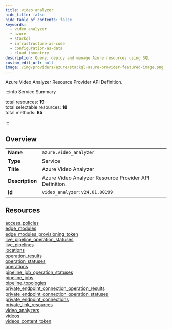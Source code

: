 ```yaml
---
title: video_analyzer
hide_title: false
hide_table_of_contents: false
keywords:
  - video_analyzer
  - azure
  - stackql
  - infrastructure-as-code
  - configuration-as-data
  - cloud inventory
description: Query, deploy and manage Azure resources using SQL
custom_edit_url: null
image: /img/providers/azure/stackql-azure-provider-featured-image.png
---
```

Azure Video Analyzer Resource Provider API Definition.  
    
:::info Service Summary

<div class="row">
<div class="providerDocColumn">
<span>total resources:&nbsp;<b>19</b></span><br />
<span>total selectable resources:&nbsp;<b>18</b></span><br />
<span>total methods:&nbsp;<b>65</b></span><br />
</div>
</div>

:::

## Overview
<table><tbody>
<tr><td><b>Name</b></td><td><code>azure.video_analyzer</code></td></tr>
<tr><td><b>Type</b></td><td>Service</td></tr>
<tr><td><b>Title</b></td><td>Azure Video Analyzer</td></tr>
<tr><td><b>Description</b></td><td>Azure Video Analyzer Resource Provider API Definition.</td></tr>
<tr><td><b>Id</b></td><td><code>video_analyzer:v24.01.00199</code></td></tr>
</tbody></table>

## Resources
<div class="row">
<div class="providerDocColumn">
<a href="/providers/azure/video_analyzer/access_policies/">access_policies</a><br />
<a href="/providers/azure/video_analyzer/edge_modules/">edge_modules</a><br />
<a href="/providers/azure/video_analyzer/edge_modules_provisioning_token/">edge_modules_provisioning_token</a><br />
<a href="/providers/azure/video_analyzer/live_pipeline_operation_statuses/">live_pipeline_operation_statuses</a><br />
<a href="/providers/azure/video_analyzer/live_pipelines/">live_pipelines</a><br />
<a href="/providers/azure/video_analyzer/locations/">locations</a><br />
<a href="/providers/azure/video_analyzer/operation_results/">operation_results</a><br />
<a href="/providers/azure/video_analyzer/operation_statuses/">operation_statuses</a><br />
<a href="/providers/azure/video_analyzer/operations/">operations</a><br />
<a href="/providers/azure/video_analyzer/pipeline_job_operation_statuses/">pipeline_job_operation_statuses</a><br />
</div>
<div class="providerDocColumn">
<a href="/providers/azure/video_analyzer/pipeline_jobs/">pipeline_jobs</a><br />
<a href="/providers/azure/video_analyzer/pipeline_topologies/">pipeline_topologies</a><br />
<a href="/providers/azure/video_analyzer/private_endpoint_connection_operation_results/">private_endpoint_connection_operation_results</a><br />
<a href="/providers/azure/video_analyzer/private_endpoint_connection_operation_statuses/">private_endpoint_connection_operation_statuses</a><br />
<a href="/providers/azure/video_analyzer/private_endpoint_connections/">private_endpoint_connections</a><br />
<a href="/providers/azure/video_analyzer/private_link_resources/">private_link_resources</a><br />
<a href="/providers/azure/video_analyzer/video_analyzers/">video_analyzers</a><br />
<a href="/providers/azure/video_analyzer/videos/">videos</a><br />
<a href="/providers/azure/video_analyzer/videos_content_token/">videos_content_token</a><br />
</div>
</div>
